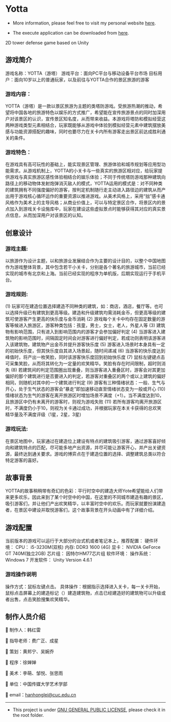 # Yotta

- More information, please feel free to visit my personal website [here](https://hanhonglei.github.io/).

- The execute application can be downloaded from [here](http://pan.baidu.com/s/1kVM3vwV).

2D tower defense game based on Unity
## 游戏简介
游戏名称：YOTTA（游塔）
游戏平台：面向PC平台与移动设备平台市场
目标用户：面向10岁以上的普通玩家，以及前往与YOTTA合作的景区旅游的游客

### 游戏内容：
YOTTA（游塔）是一款以景区旅游为主题的类塔防游戏。受旅游热潮的推动，希望将中国各地的旅游特色以娱乐的方式推广，希望能在宣传旅游景点的同时加深用户对该景区的认识，宣传景区知名度，从而带来收益。本游戏将塔防和模拟经营这两种游戏类型元素相结合，玩家既能够从游戏中体验到模拟经营元素中建筑摆放美感与功能资源搭配的趣味，同时也要尽力在关卡内所有游客走出景区前达成胜利通关的条件。
### 游戏特色：
在游戏具有高可玩性的基础上，能实现景区管理、旅游体验和城市规划等应用型功能需求。从游戏机制上，YOTTA的小关卡与一些真实的旅游区相对应，给玩家提供游戏与真实旅游区感性体验相结合的娱乐体验；不同于传统塔防游戏那种建筑向路径上的移动物体发射炮弹消灭敌人的模式，YOTTA运用的模式是：对不同种类的建筑拥有不同强度偏好的游客，按判定机制随行走主动进入路径边的建筑从而产出用于游戏核心循环运作的重要资源以推进游戏。从美术风格上，采用“拙”感卡通风格作为美术上的主导风格；从商业价值上，可以与特定景区合作，将景区内的景点加入到游戏关卡设施库中，玩家在建设这些虚拟景点时能够获得其对应的真实景点信息，从而加深用户对该景区的认知。
## 创意设计
### 游戏主题:
以旅游作为设计主题，以和旅游业发展结合作为主要的设计目的，以整个中国地图作为游戏整体背景，其中包含若干小关卡，分别是各个著名的旅游城市，当前已经实现的城市有北京和上海。当前已经实现的程序为单机版，后期实现运行于手机平台。
### 游戏规则:
(1)	玩家可在建造位置选择建造不同种类的建筑，如：商店，酒店，餐厅等。也可以选择升级已有建筑到更高等级。建造和升级建筑均需消耗金币，但更高等级的建筑可使游客产生更高的快乐度与金币消耗
(2)	游戏每个关卡中均存在固定数量的游客等候进入旅游区，游客种类包括：孩童，男士，女士，老人，外星人等
(3)	建筑物有影响范围，只有进入到影响范围内的游客才会参加偏好判定
(4)	当游客进入建筑物的影响范围时，间隔固定时间会对游客进行偏好判定，若成功则表明该游客进入该建筑物，建筑物产出金币并提升游客快乐度
(5)	游客进入场景时本身具有一定的初始快乐度，但其快乐度自其进入场景起，随时间递减
(6)	当游客的快乐度达到峰值时，将产出一枚笑脸，同时该游客快乐度回到初始快乐度
(7)	鼠标左键键点击可采集笑脸，从而将其转化为一定量的欢笑精华。笑脸有存在时间限制，超时则消失
(8)	若建筑间的判定范围圈出现重叠，则当游客进入重叠区时，游客会对其更加偏好的那个建筑进行是否要进入的判定，若游客对重叠区的两个或以上建筑的偏好相同，则随机对其中的一个建筑进行判定
(9)	游客有三种情绪状态：一般、生气与开心，处于生气状态的游客会“暴走”即加速移动直至情绪状态变为一般或开心
(10)	情绪状态为生气的游客在离开旅游区时增加场景不满度（+1）。当不满度达到10，且旅游区中仍有未离开的游客时，则视为游戏失败
(11)	若所有游客均离开旅游区时，不满度仍小于10，则视为关卡通过成功，并根据玩家在本关卡获得的总欢笑精华量及不满度评级（1星，2星，3星)
### 游戏玩法:
在景区地图中，玩家通过在建造位上建设有特点的建筑吸引游客，通过游客喜好倾向和建筑特点的匹配，尽可能多地产出资源，并尽可能让游客开心，并产出关键资源，最终达到通关要求。游戏的博弈点在于建造位置的选择、调整建筑总类以符合特定游客的喜好。
## 故事背景
YOTTA的故事稍稍带有奇幻的色彩：平行时空中的建造大师Yote希望能给人们带来更多欢乐，因此来到了某个时空中的中国，在这里的不同城市建造有趣的景区，吸引游客们，并让他们产出欢笑精华，以丰富时空中的欢乐。而玩家就要扮演建造者，在景区中建设并取悦游客们，这个故事背景在开头动画中有了详细介绍。
## 游戏配置
当前版本的游戏可以运行于大部分的台式机或者笔记本上，推荐配置：
硬件环境：
CPU： i5-3230M(双核)
内存: DDR3 1600 (4G)
显卡： NVIDIA GeForce GT 740M(独立2GB)
芯片组： 因特尔HM77芯片组
软件环境：
操作系统：Windows 7
开发软件： Unity Version 4.6.1
### 游戏操作说明
操作方式：鼠标左键点击。
具体操作：根据指示选择进入关卡，每一关卡开始，鼠标点击屏幕上的建造标记（）建造建筑物，点击已经建造好的建筑物可以升级或者出售，点击笑脸搜集欢笑精华。
## 制作人员介绍
	制作人：韩红雷

	指导老师：费广正、成星

	策划：黄邦宁、吴婉乔

	程序：徐婵婵

	美术：李萌、邹悦、张思雨

	单位：中国传媒大学艺术学部

	email：hanhonglei@cuc.edu.cn

----

- This project is under [GNU GENERAL PUBLIC LICENSE](https://www.gnu.org/licenses/), please check it in the root folder.
